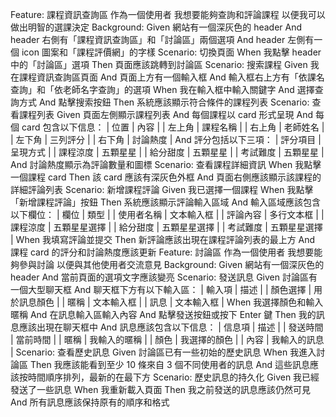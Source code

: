 Feature: 課程資訊查詢區
作為一個使用者
我想要能夠查詢和評論課程
以便我可以做出明智的選課決定
Background:
Given 網站有一個深灰色的 header
And header 右側有「課程資訊查詢區」和「討論區」兩個選項
And header 左側有一個 icon 圖案和「課程評價網」的字樣
Scenario: 切換頁面
When 我點擊 header 中的「討論區」選項
Then 頁面應該跳轉到討論區
Scenario: 搜索課程
Given 我在課程資訊查詢區頁面
And 頁面上方有一個輸入框
And 輸入框右上方有「依課名查詢」和「依老師名字查詢」的選項
When 我在輸入框中輸入關鍵字
And 選擇查詢方式
And 點擊搜索按鈕
Then 系統應該顯示符合條件的課程列表
Scenario: 查看課程列表
Given 頁面左側顯示課程列表
And 每個課程以 card 形式呈現
And 每個 card 包含以下信息：
| 位置     | 內容             |
| 左上角   | 課程名稱         |
| 右上角   | 老師姓名         |
| 左下角   | 三列評分         |
| 右下角   | 討論熱度         |
And 評分包括以下三項：
| 評分項目   | 呈現方式       |
| 課程涼度   | 五顆星星       |
| 給分甜度   | 五顆星星       |
| 考試難度   | 五顆星星       |
And 討論熱度顯示為評論數量和圖標
Scenario: 查看課程詳細資訊
When 我點擊一個課程 card
Then 該 card 應該有深灰色外框
And 頁面右側應該顯示該課程的詳細評論列表
Scenario: 新增課程評論
Given 我已選擇一個課程
When 我點擊「新增課程評論」按鈕
Then 系統應該顯示評論輸入區域
And 輸入區域應該包含以下欄位：
| 欄位         | 類型           |
| 使用者名稱   | 文本輸入框     |
| 評論內容     | 多行文本框     |
| 課程涼度     | 五顆星星選擇   |
| 給分甜度     | 五顆星星選擇   |
| 考試難度     | 五顆星星選擇   |
When 我填寫評論並提交
Then 新評論應該出現在課程評論列表的最上方
And 課程 card 的評分和討論熱度應該更新
Feature: 討論區
作為一個使用者
我想要能夠參與討論
以便與其他使用者交流意見
Background:
Given 網站有一個深灰色的 header
And 當前頁面的選項文字應該變亮
Scenario: 發送訊息
Given 討論區有一個大型聊天框
And 聊天框下方有以下輸入區：
| 輸入項   | 描述           |
| 顏色選擇 | 用於訊息顏色   |
| 暱稱     | 文本輸入框     |
| 訊息     | 文本輸入框     |
When 我選擇顏色和輸入暱稱
And 在訊息輸入區輸入內容
And 點擊發送按鈕或按下 Enter 鍵
Then 我的訊息應該出現在聊天框中
And 訊息應該包含以下信息：
| 信息項   | 描述           |
| 發送時間 | 當前時間       |
| 暱稱     | 我輸入的暱稱   |
| 顏色     | 我選擇的顏色   |
| 內容     | 我輸入的訊息   |
Scenario: 查看歷史訊息
Given 討論區已有一些初始的歷史訊息
When 我進入討論區
Then 我應該能看到至少 10 條來自 3 個不同使用者的訊息
And 這些訊息應該按時間順序排列，最新的在最下方
Scenario: 歷史訊息的持久化
Given 我已經發送了一些訊息
When 我重新載入頁面
Then 我之前發送的訊息應該仍然可見
And 所有訊息應該保持原有的順序和格式